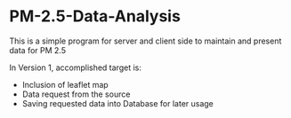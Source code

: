 # PM-2.5-Data-Analysis
This is a simple program for server and client side to maintain and present data for PM 2.5

In Version 1, accomplished target is:
- Inclusion of leaflet map
- Data request from the source
- Saving requested data into Database for later usage
